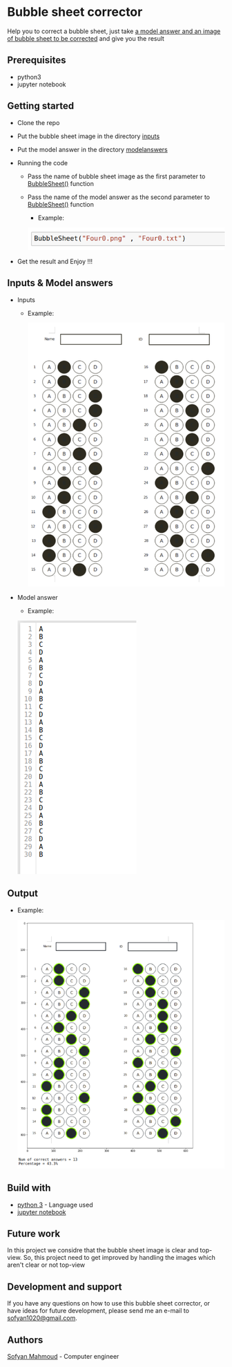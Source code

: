 # Bubble sheet corrector
Help you to correct a bubble sheet, just take <ins>a model answer and an image of bubble sheet to be corrected</ins>
and give you the result

## Prerequisites 
* python3
* jupyter notebook

## Getting started 
* Clone the repo 
* Put the bubble sheet image in the directory <ins>inputs</ins>
* Put the model answer in the directory <ins>modelanswers</ins>
* Running the code 
    * Pass the name of bubble sheet image as the first parameter to <ins>BubbleSheet()</ins> function
    * Pass the name of the model answer as the second parameter to <ins>BubbleSheet()</ins> function
        * Example: 

        ![BubbleSheet() function](https://github.com/sofyanmahmoud0000/BSCorrector/blob/master/BubbleSheet.png)

* Get the result and Enjoy !!!

## Inputs & Model answers 
* Inputs 
    * Example:

        ![Bubble sheet to be corrected](https://github.com/sofyanmahmoud0000/BSCorrector/blob/master/Input.png)
    
* Model answer 
    * Example:

    ![Model answer](https://github.com/sofyanmahmoud0000/BSCorrector/blob/master/ModelAnswer.png)
    
## Output
* Example:

    ![Output](https://github.com/sofyanmahmoud0000/BSCorrector/blob/master/Output.png)

## Build with 
* [python 3](https://www.python.org/download/releases/3.0/) - Language used
* [jupyter notebook](https://jupyter.org/)

## Future work
In this project we considre that the bubble sheet image is clear and top-view.
So, this project need to get improved by handling the images which aren't clear or not top-view 

## Development and support 
If you have any questions on how to use this bubble sheet corrector, or have ideas for future development, 
please send me an e-mail to sofyan1020@gmail.com.

## Authors 
[Sofyan Mahmoud](https://github.com/sofyanmahmoud0000) - Computer engineer

